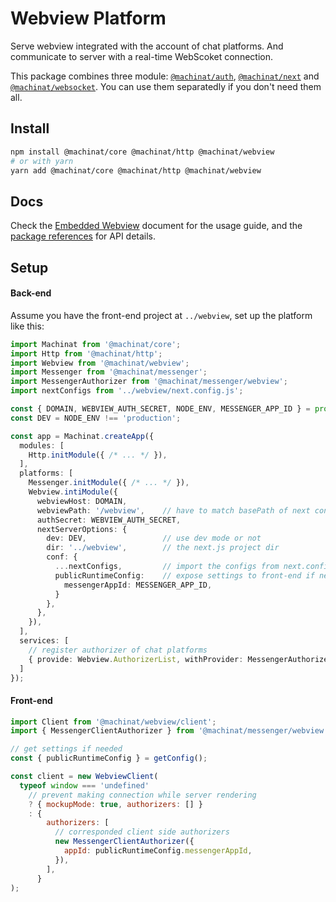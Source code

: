 # Webview Platform

Serve webview integrated with the account of chat platforms. And communicate to
server with a real-time WebScoket connection.

This package combines three module: [`@machinat/auth`](https://github.com/machinat/machinat/tree/master/packages/auth),
[`@machinat/next`](https://github.com/machinat/machinat/tree/master/packages/next)
and [`@machinat/websocket`](https://github.com/machinat/machinat/tree/master/packages/webview).
You can use them separatedly if you don't need them all.

## Install

```bash
npm install @machinat/core @machinat/http @machinat/webview
# or with yarn
yarn add @machinat/core @machinat/http @machinat/webview
```

## Docs

Check the [Embedded Webview](https://machinat.com/docs/embedded-webview)
document for the usage guide, and the [package references](https://machinat.com/api/modules/webview.html)
for API details.

## Setup

#### Back-end

Assume you have the front-end project at `../webview`, set up the platform like
this:

```ts
import Machinat from '@machinat/core';
import Http from '@machinat/http';
import Webview from '@machinat/webview';
import Messenger from '@machinat/messenger';
import MessengerAuthorizer from '@machinat/messenger/webview';
import nextConfigs from '../webview/next.config.js';

const { DOMAIN, WEBVIEW_AUTH_SECRET, NODE_ENV, MESSENGER_APP_ID } = process.env;
const DEV = NODE_ENV !== 'production';

const app = Machinat.createApp({
  modules: [
    Http.initModule({ /* ... */ }),
  ],
  platforms: [
    Messenger.initModule({ /* ... */ }),
    Webview.intiModule({
      webviewHost: DOMAIN,
      webviewPath: '/webview',    // have to match basePath of next configs
      authSecret: WEBVIEW_AUTH_SECRET,
      nextServerOptions: {
        dev: DEV,                 // use dev mode or not
        dir: '../webview',        // the next.js project dir
        conf: {
          ...nextConfigs,         // import the configs from next.config.js
          publicRuntimeConfig:    // expose settings to front-end if needed
            messengerAppId: MESSENGER_APP_ID,
          }
        },
      },
    }),
  ],
  services: [
    // register authorizer of chat platforms
    { provide: Webview.AuthorizerList, withProvider: MessengerAuthorizer },
  ]
});
```

#### Front-end

```js
import Client from '@machinat/webview/client';
import { MessengerClientAuthorizer } from '@machinat/messenger/webview';

// get settings if needed
const { publicRuntimeConfig } = getConfig();

const client = new WebviewClient(
  typeof window === 'undefined'
    // prevent making connection while server rendering
    ? { mockupMode: true, authorizers: [] }
    : {
        authorizers: [
          // corresponded client side authorizers
          new MessengerClientAuthorizer({
            appId: publicRuntimeConfig.messengerAppId,
          }),
        ],
      }
);
```
